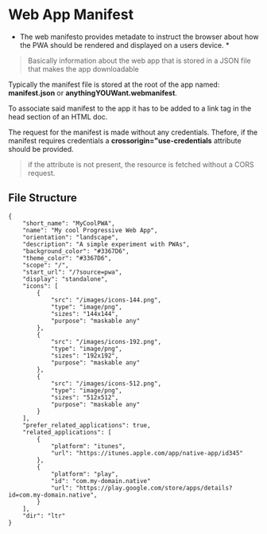 
# Web App Manifest 

* The web manifesto provides metadate to instruct the browser about how the PWA should be rendered and displayed on a users device. *

> Basically information about the web app that is stored in a JSON file that makes the app downloadable 

Typically the manifest file is stored at the root of the app named: __manifest.json__ or __anythingYOUWant.webmanifest__.  

To associate said manifest to the app it has to be added to a link tag in the head section of an HTML doc.  

The request for the manifest is made without any credentials. Thefore, if the manifest requires credentials a __crossorigin="use-credentials__ attribute should be provided.   

> if the attribute is not present, the resource is fetched without a CORS request.  

## File Structure

    {
        "short_name": "MyCoolPWA",
        "name": "My cool Progressive Web App",
        "orientation": "landscape",
        "description": "A simple experiment with PWAs",
        "background_color": "#3367D6",
        "theme_color": "#3367D6",
        "scope": "/",
        "start_url": "/?source=pwa",
        "display": "standalone",
        "icons": [
            {   
                "src": "/images/icons-144.png",
                "type": "image/png",
                "sizes": "144x144",
                "purpose": "maskable any"
            },    
            {
                "src": "/images/icons-192.png",
                "type": "image/png",
                "sizes": "192x192",
                "purpose": "maskable any"
            },
            {
                "src": "/images/icons-512.png",
                "type": "image/png",
                "sizes": "512x512",
                "purpose": "maskable any"
            }
        ],
        "prefer_related_applications": true,
        "related_applications": [
            {
                "platform": "itunes",
                "url": "https://itunes.apple.com/app/native-app/id345"
            },
            {
                "platform": "play",
                "id": "com.my-domain.native"
                "url": "https://play.google.com/store/apps/details?id=com.my-domain.native",
            }
        ],
        "dir": "ltr"
    }